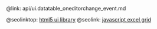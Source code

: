 @link: api/ui.datatable_oneditorchange_event.md

@seolinktop: [html5 ui library](https://webix.com)
@seolink: [javascript excel grid](https://webix.com/widget/excel_viewer/)